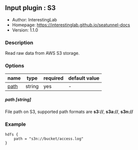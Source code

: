 ## Input plugin : S3

* Author: InterestingLab
* Homepage: https://interestinglab.github.io/seatunnel-docs
* Version: 1.1.0

### Description

Read raw data from AWS S3 storage.

### Options

| name | type | required | default value |
| --- | --- | --- | --- |
| [path](#path-string) | string | yes | - |

##### path [string]

File path on S3, supported path formats are **s3://**, **s3a://**, **s3n://**

### Example

```
hdfs {
    path = "s3n://bucket/access.log"
}
```

